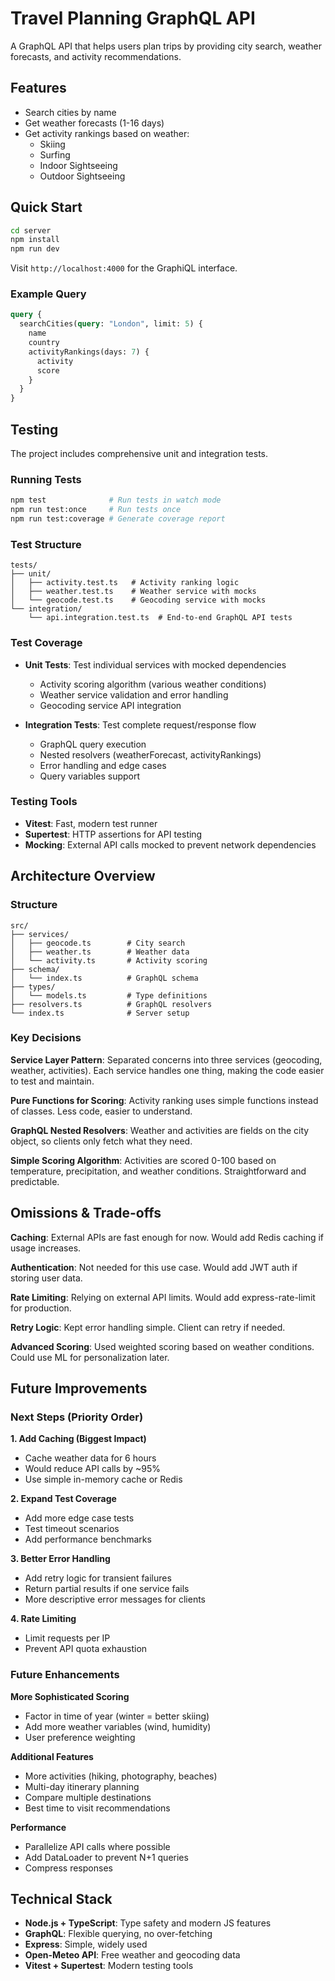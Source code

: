 # Travel Planning GraphQL API

A GraphQL API that helps users plan trips by providing city search, weather forecasts, and activity recommendations.

## Features

- Search cities by name
- Get weather forecasts (1-16 days)
- Get activity rankings based on weather:
  - Skiing
  - Surfing
  - Indoor Sightseeing
  - Outdoor Sightseeing

## Quick Start

```bash
cd server
npm install
npm run dev
```

Visit `http://localhost:4000` for the GraphiQL interface.

### Example Query
```graphql
query {
  searchCities(query: "London", limit: 5) {
    name
    country
    activityRankings(days: 7) {
      activity
      score
    }
  }
}
```

## Testing

The project includes comprehensive unit and integration tests.

### Running Tests
```bash
npm test              # Run tests in watch mode
npm run test:once     # Run tests once
npm run test:coverage # Generate coverage report
```

### Test Structure
```
tests/
├── unit/
│   ├── activity.test.ts   # Activity ranking logic
│   ├── weather.test.ts    # Weather service with mocks
│   └── geocode.test.ts    # Geocoding service with mocks
└── integration/
    └── api.integration.test.ts  # End-to-end GraphQL API tests
```

### Test Coverage

- **Unit Tests**: Test individual services with mocked dependencies
  - Activity scoring algorithm (various weather conditions)
  - Weather service validation and error handling
  - Geocoding service API integration

- **Integration Tests**: Test complete request/response flow
  - GraphQL query execution
  - Nested resolvers (weatherForecast, activityRankings)
  - Error handling and edge cases
  - Query variables support

### Testing Tools

- **Vitest**: Fast, modern test runner
- **Supertest**: HTTP assertions for API testing
- **Mocking**: External API calls mocked to prevent network dependencies

## Architecture Overview

### Structure
```
src/
├── services/
│   ├── geocode.ts        # City search
│   ├── weather.ts        # Weather data
│   └── activity.ts       # Activity scoring
├── schema/
│   └── index.ts          # GraphQL schema
├── types/
│   └── models.ts         # Type definitions
├── resolvers.ts          # GraphQL resolvers
└── index.ts              # Server setup
```

### Key Decisions

**Service Layer Pattern**: Separated concerns into three services (geocoding, weather, activities). Each service handles one thing, making the code easier to test and maintain.

**Pure Functions for Scoring**: Activity ranking uses simple functions instead of classes. Less code, easier to understand.

**GraphQL Nested Resolvers**: Weather and activities are fields on the city object, so clients only fetch what they need.

**Simple Scoring Algorithm**: Activities are scored 0-100 based on temperature, precipitation, and weather conditions. Straightforward and predictable.

## Omissions & Trade-offs

**Caching**: External APIs are fast enough for now. Would add Redis caching if usage increases.

**Authentication**: Not needed for this use case. Would add JWT auth if storing user data.

**Rate Limiting**: Relying on external API limits. Would add express-rate-limit for production.

**Retry Logic**: Kept error handling simple. Client can retry if needed.

**Advanced Scoring**: Used weighted scoring based on weather conditions. Could use ML for personalization later.

## Future Improvements

### Next Steps (Priority Order)

**1. Add Caching (Biggest Impact)**
- Cache weather data for 6 hours
- Would reduce API calls by ~95%
- Use simple in-memory cache or Redis

**2. Expand Test Coverage**
- Add more edge case tests
- Test timeout scenarios
- Add performance benchmarks

**3. Better Error Handling**
- Add retry logic for transient failures
- Return partial results if one service fails
- More descriptive error messages for clients

**4. Rate Limiting**
- Limit requests per IP
- Prevent API quota exhaustion

### Future Enhancements

**More Sophisticated Scoring**
- Factor in time of year (winter = better skiing)
- Add more weather variables (wind, humidity)
- User preference weighting

**Additional Features**
- More activities (hiking, photography, beaches)
- Multi-day itinerary planning
- Compare multiple destinations
- Best time to visit recommendations

**Performance**
- Parallelize API calls where possible
- Add DataLoader to prevent N+1 queries
- Compress responses

## Technical Stack

- **Node.js + TypeScript**: Type safety and modern JS features
- **GraphQL**: Flexible querying, no over-fetching
- **Express**: Simple, widely used
- **Open-Meteo API**: Free weather and geocoding data
- **Vitest + Supertest**: Modern testing tools